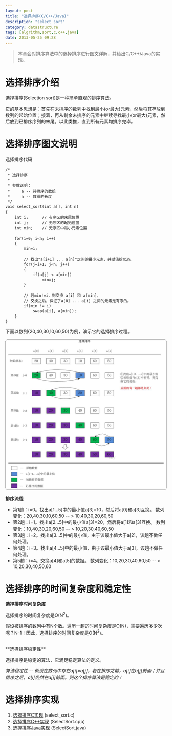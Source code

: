 ```yaml
---
layout: post
title: "选择排序(C/C++/Java)"
description: "select sort"
category: datastructure
tags: [algrithm,sort,c,c++,java]
date: 2013-05-25 09:28
---
```




> 本章会对排序算法中的选择排序进行图文详解，并给出C/C++/Java的实现。



# 选择排序介绍

选择排序(Selection sort)是一种简单直观的排序算法。

它的基本思想是：首先在未排序的数列中找到最小(or最大)元素，然后将其存放到数列的起始位置；接着，再从剩余未排序的元素中继续寻找最小(or最大)元素，然后放到已排序序列的末尾。以此类推，直到所有元素均排序完毕。



# 选择排序图文说明

选择排序代码

    /*
     * 选择排序
     *
     * 参数说明：
     *     a -- 待排序的数组
     *     n -- 数组的长度
     */
    void select_sort(int a[], int n)
    {
        int i;		// 有序区的末尾位置
        int j;		// 无序区的起始位置
        int min;	// 无序区中最小元素位置

        for(i=0; i<n; i++)
        {
            min=i;

            // 找出"a[i+1] ... a[n]"之间的最小元素，并赋值给min。
            for(j=i+1; j<n; j++)
            {
                if(a[j] < a[min])
                    min=j;
            }

            // 若min!=i，则交换 a[i] 和 a[min]。
            // 交换之后，保证了a[0] ... a[i] 之间的元素是有序的。
            if(min != i)
                swap(a[i], a[min]);
        }
    }


下面以数列{20,40,30,10,60,50}为例，演示它的选择排序过程。

![img](/media/pic/datastruct_algrithm/algrithm/select_01.jpg)


**排序流程**

+ 第1趟：i=0。找出a[1...5]中的最小值a[3]=10，然后将a[0]和a[3]互换。 数列变化：20,40,30,10,60,50  -- >  10,40,30,20,60,50
+ 第2趟：i=1。找出a[2...5]中的最小值a[3]=20，然后将a[1]和a[3]互换。 数列变化：10,40,30,20,60,50  -- >  10,20,30,40,60,50
+ 第3趟：i=2。找出a[3...5]中的最小值，由于该最小值大于a[2]，该趟不做任何处理。 
+ 第4趟：i=3。找出a[4...5]中的最小值，由于该最小值大于a[3]，该趟不做任何处理。 
+ 第5趟：i=4。交换a[4]和a[5]的数据。 数列变化：10,20,30,40,60,50  -- >  10,20,30,40,50,60




# 选择排序的时间复杂度和稳定性

**选择排序时间复杂度**

选择排序的时间复杂度是O(N<sup>2</sup>)。

假设被排序的数列中有N个数。遍历一趟的时间复杂度是O(N)，需要遍历多少次呢？N-1！因此，选择排序的时间复杂度是O(N<sup>2</sup>)。

<br/>
**选择排序稳定性**

选择排序是稳定的算法，它满足稳定算法的定义。

*算法稳定性 -- 假设在数列中存在a[i]=a[j]，若在排序之前，a[i]在a[j]前面；并且排序之后，a[i]仍然在a[j]前面。则这个排序算法是稳定的！*



# 选择排序实现

1. [选择排序C实现][link_selectsort_c] (select_sort.c)
2. [选择排序C++实现][link_selectsort_cplus] (SelectSort.cpp)
3. [选择排序Java实现][link_selectsort_java] (SelectSort.java)


[link_selectsort_c]: https://github.com/wangkuiwu/datastructs_and_algorithm/blob/master/source/algrightm/sort/selection_sort/c/select_sort.c
[link_selectsort_cplus]: https://github.com/wangkuiwu/datastructs_and_algorithm/blob/master/source/algrightm/sort/selection_sort/cplus/SelectSort.cpp
[link_selectsort_java]: https://github.com/wangkuiwu/datastructs_and_algorithm/blob/master/source/algrightm/sort/selection_sort/java/SelectSort.java
